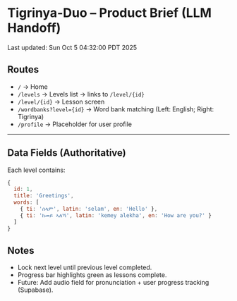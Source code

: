 # Tigrinya-Duo – Product Brief (LLM Handoff)

Last updated: Sun Oct  5 04:32:00 PDT 2025

## Routes
- `/` → Home  
- `/levels` → Levels list → links to `/level/{id}`  
- `/level/{id}` → Lesson screen  
- `/wordbanks?level={id}` → Word bank matching (Left: English; Right: Tigrinya)  
- `/profile` → Placeholder for user profile  

---

## Data Fields (Authoritative)
Each level contains:
```js
{
  id: 1,
  title: 'Greetings',
  words: [
    { ti: 'ሰላም', latin: 'selam', en: 'Hello' },
    { ti: 'ከመይ ኣለኻ', latin: 'kemey alekha', en: 'How are you?' }
  ]
}
```

## Notes
- Lock next level until previous level completed.  
- Progress bar highlights green as lessons complete.  
- Future: Add audio field for pronunciation + user progress tracking (Supabase).  


